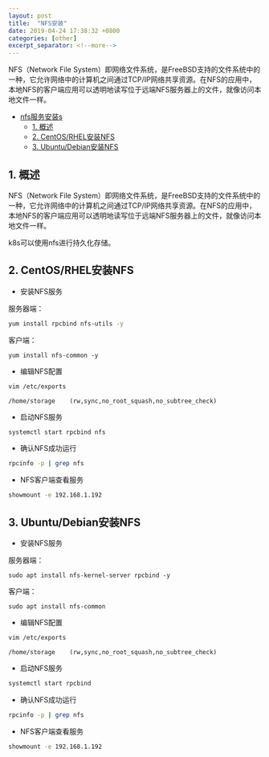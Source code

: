 ```yaml
---
layout: post
title:  "NFS安装"
date: 2019-04-24 17:38:32 +0800
categories: [other]
excerpt_separator: <!--more-->
---
```


NFS（Network File System）即网络文件系统，是FreeBSD支持的文件系统中的一种，它允许网络中的计算机之间通过TCP/IP网络共享资源。在NFS的应用中，本地NFS的客户端应用可以透明地读写位于远端NFS服务器上的文件，就像访问本地文件一样。

<!--more-->

<!-- @import "[TOC]" {cmd="toc" depthFrom=1 depthTo=6 orderedList=false} -->

<!-- code_chunk_output -->

* [nfs服务安装s](#nfs服务安装s)
	* [1. 概述](#1-概述)
	* [2. CentOS/RHEL安装NFS](#2-centosrhel安装nfs)
	* [3. Ubuntu/Debian安装NFS](#3-ubuntudebian安装nfs)

<!-- /code_chunk_output -->

## 1. 概述

NFS（Network File System）即网络文件系统，是FreeBSD支持的文件系统中的一种，它允许网络中的计算机之间通过TCP/IP网络共享资源。在NFS的应用中，本地NFS的客户端应用可以透明地读写位于远端NFS服务器上的文件，就像访问本地文件一样。

k8s可以使用nfs进行持久化存储。

## 2. CentOS/RHEL安装NFS

* 安装NFS服务

服务器端：

```bash
yum install rpcbind nfs-utils -y
```

客户端：

```shell
yum install nfs-common -y
```

* 编辑NFS配置

```bash
vim /etc/exports
```

```text
/home/storage    (rw,sync,no_root_squash,no_subtree_check)
```

* 启动NFS服务

```bash
systemctl start rpcbind nfs
```

* 确认NFS成功运行

```bash
rpcinfo -p | grep nfs
```

* NFS客户端查看服务

```bash
showmount -e 192.168.1.192
```

## 3. Ubuntu/Debian安装NFS

* 安装NFS服务

服务器端：

```shell
sudo apt install nfs-kernel-server rpcbind -y
```

客户端：

```shell
sudo apt install nfs-common
```

* 编辑NFS配置

```bash
vim /etc/exports
```

```text
/home/storage    (rw,sync,no_root_squash,no_subtree_check)
```

* 启动NFS服务

```bash
systemctl start rpcbind
```

* 确认NFS成功运行

```bash
rpcinfo -p | grep nfs
```

* NFS客户端查看服务

```bash
showmount -e 192.168.1.192
```